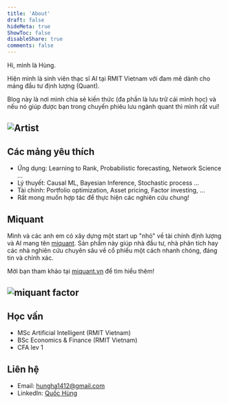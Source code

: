 ```yaml
---
title: 'About'
draft: false
hideMeta: true
ShowToc: false
disableShare: true
comments: false
---
```


Hi, mình là Hùng. 

Hiện mình là sinh viên thạc sĩ AI tại RMIT Vietnam với đam mê dành cho mảng đầu tư định lượng (Quant).

Blog này là nơi mình chia sẻ kiến thức (đa phần là lưu trữ cái mình học) và nếu nó giúp được bạn trong chuyến phiêu lưu ngành quant thì mình rất vui!

![Artist](/artist.png)
----------

## Các mảng yêu thích

- Ứng dụng: Learning to Rank, Probabilistic forecasting, Network Science …
- Lý thuyết: Causal ML, Bayesian Inference, Stochastic process …
- Tài chính: Portfolio optimization, Asset pricing, Factor investing, …
- Rất mong muốn hợp tác để thực hiện các nghiên cứu chung!

## Miquant
Mình và các anh em có xây dựng một start up "nhỏ" về tài chính định lượng và AI mang tên [miquant](miquant.vn). Sản phẩm này giúp nhà đầu tư, nhà phân tích hay các nhà nghiên cứu chuyên sâu về cổ phiếu một cách nhanh chóng, đáng tin và chính xác. 

Mời bạn tham khảo tại [miquant.vn](miquant.vn) để tìm hiểu thêm!

![miquant factor](/miquant_factor.png)
----------

## Học vấn
- MSc Artificial Intelligent (RMIT Vietnam)
- BSc Economics & Finance (RMIT Vietnam)
- CFA lev 1

## Liên hệ
- Email: hungha1412@gmail.com
- LinkedIn: [Quốc Hùng](https://www.linkedin.com/in/haquochung11/)